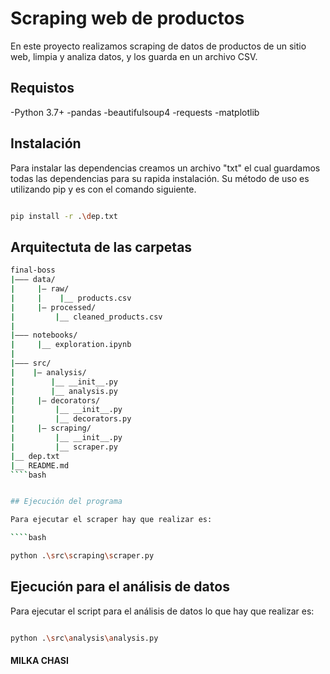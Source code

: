 # Scraping web de productos

En este proyecto realizamos scraping de datos de productos de un sitio web, limpia y analiza datos, y los guarda en un archivo CSV.

## Requistos

-Python 3.7+
-pandas
-beautifulsoup4
-requests
-matplotlib

## Instalación

Para instalar las dependencias creamos un archivo "txt" el cual guardamos todas las dependencias para su rapida instalación.
Su método de uso es utilizando pip y es con el comando siguiente.


```` bash

pip install -r .\dep.txt

````

## Arquitectuta de las carpetas
````bash
final-boss
|——— data/
|     |— raw/
|     |    |__ products.csv
|     |— processed/
|         |__ cleaned_products.csv
|
|——— notebooks/
|     |__ exploration.ipynb
|
|——— src/
|    |— analysis/
|        |__ __init__.py
|        |__ analysis.py
|     |— decorators/
|         |__ __init__.py
|         |__ decorators.py
|     |— scraping/
|         |__ __init__.py
|         |__ scraper.py
|__ dep.txt
|__ README.md
````bash


## Ejecución del programa

Para ejecutar el scraper hay que realizar es:

````bash

python .\src\scraping\scraper.py

````

## Ejecución para el análisis de datos

Para ejecutar el script para el análisis de datos lo que hay que realizar es:

````bash

python .\src\analysis\analysis.py

````

#### MILKA CHASI